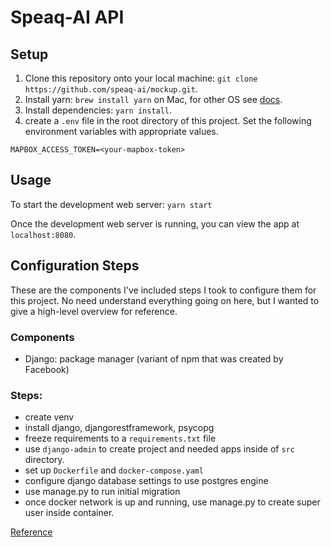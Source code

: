# Speaq-AI API

## Setup

1. Clone this repository onto your local machine: `git clone https://github.com/speaq-ai/mockup.git`.
2. Install yarn: `brew install yarn` on Mac, for other OS see [docs](https://yarnpkg.com/lang/en/docs/install/#mac-stable).
3. Install dependencies: `yarn install`.
4. create a `.env` file in the root directory of this project. Set the following environment variables with appropriate values.

```
MAPBOX_ACCESS_TOKEN=<your-mapbox-token>
```

## Usage

To start the development web server: `yarn start`

Once the development web server is running, you can view the app at `localhost:8080`.

## Configuration Steps

These are the components I've included steps I took to configure them for this project. No need understand everything going on here, but I wanted to give a high-level overview for reference.

### Components

- Django: package manager (variant of npm that was created by Facebook)

### Steps:

- create venv
- install django, djangorestframework, psycopg
- freeze requirements to a `requirements.txt` file
- use `django-admin` to create project and needed apps inside of `src` directory.
- set up `Dockerfile` and `docker-compose.yaml`
- configure django database settings to use postgres engine
- use manage.py to run initial migration
- once docker network is up and running, use manage.py to create super user inside container.

[Reference](https://dev.to/nsebhastian/step-by-step-react-configuration-2nma#why-create-your-own-configuration)
